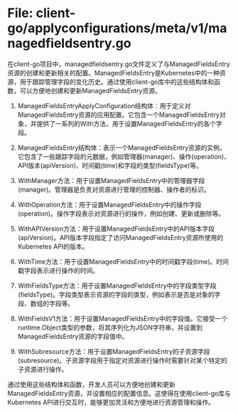 # File: client-go/applyconfigurations/meta/v1/managedfieldsentry.go

在client-go项目中，managedfieldsentry.go文件定义了与ManagedFieldsEntry资源的创建和更新相关的配置。ManagedFieldsEntry是Kubernetes中的一种资源，用于跟踪管理字段的变化历史。通过使用client-go库中的这些结构体和函数，可以方便地创建和更新ManagedFieldsEntry资源。

1. ManagedFieldsEntryApplyConfiguration结构体：用于定义对ManagedFieldsEntry资源的应用配置。它包含一个ManagedFieldsEntry对象，并提供了一系列的With方法，用于设置ManagedFieldsEntry的各个字段。

2. ManagedFieldsEntry结构体：表示一个ManagedFieldsEntry资源的实例。它包含了一些跟踪字段的元数据，例如管理器(manager)、操作(operation)、API版本(apiVersion)、时间戳(time)和字段的类型(fieldsType)等。

3. WithManager方法：用于设置ManagedFieldsEntry中的管理器字段(manager)。管理器是负责对资源进行管理的控制器、操作者的标识。

4. WithOperation方法：用于设置ManagedFieldsEntry中的操作字段(operation)。操作字段表示对资源进行的操作，例如创建、更新或删除等。

5. WithAPIVersion方法：用于设置ManagedFieldsEntry中的API版本字段(apiVersion)。API版本字段指定了访问ManagedFieldsEntry资源所使用的Kubernetes API的版本。

6. WithTime方法：用于设置ManagedFieldsEntry中的时间戳字段(time)。时间戳字段表示进行操作的时间。

7. WithFieldsType方法：用于设置ManagedFieldsEntry中的字段类型字段(fieldsType)。字段类型表示资源的字段的类型，例如表示是否是对象的字段、数组的字段等。

8. WithFieldsV1方法：用于设置ManagedFieldsEntry中的字段值。它接受一个runtime.Object类型的参数，将其序列化为JSON字符串，并设置到ManagedFieldsEntry资源的字段值中。

9. WithSubresource方法：用于设置ManagedFieldsEntry的子资源字段(subresource)。子资源字段用于指定对资源进行操作时需要针对某个特定的子资源进行操作。

通过使用这些结构体和函数，开发人员可以方便地创建和更新ManagedFieldsEntry资源，并设置相应的配置信息。这使得在使用client-go库与Kubernetes API进行交互时，能够更加灵活和方便地进行资源管理和操作。

